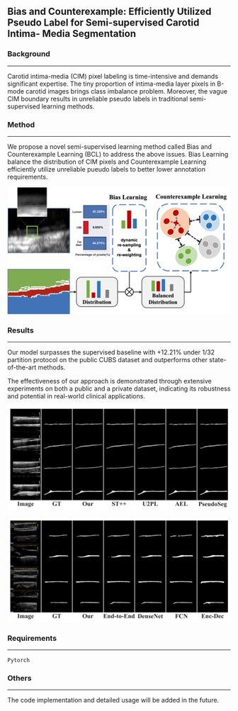 ## Bias and Counterexample: Efficiently Utilized Pseudo Label for Semi-supervised Carotid Intima- Media Segmentation


### Background

---

Carotid intima-media (CIM) pixel labeling is time-intensive and demands significant expertise. The tiny proportion of intima-media layer pixels in B-mode carotid images brings class imbalance problem. Moreover, the vague CIM boundary results in unreliable pseudo labels in traditional semi-supervised learning methods.



### Method

---

We propose a novel semi-supervised learning method called Bias and Counterexample Learning (BCL) to address the above issues. Bias Learning balance the distribution of CIM pixels and Counterexample Learning efficiently utilize unreliable pueudo labels to better lower annotation requirements.

![method](method.png)





### Results

---

Our model surpasses the supervised baseline with +12.21% under 1/32 partition protocol on the public CUBS dataset and outperforms other state-of-the-art methods. 

The effectiveness of our approach is demonstrated through extensive experiments on both a public and a private dataset, indicating its robustness and potential in real-world clinical applications.

![private-semi](private-semi.png)

![public-sup](public-sup.png)



### Requirements

---


```
Pytorch
```



### Others

---

The code implementation and detailed usage will be added in the future.
